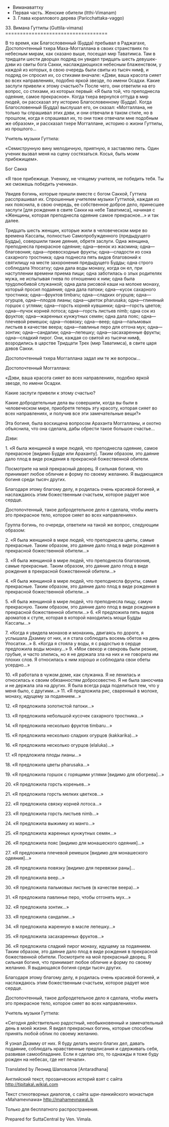 









* Виманаваттху
* Первая часть\. Женские обители \(Itthi\-Vimanam\)
* 3\. Глава кораллового дерева \(Paricchattaka\-vaggo\)


33\. Вимана Гуттилы \(Guttila\-vimana\)
\=\=\=\=\=\=\=\=\=\=\=\=\=\=\=\=\=\=\=\=\=\=\=\=\=\=\=\=\=\=\=\=\=\=\=



В то время, как Благословенный \(Будда\) пребывал в Раджагахе, Достопочтенный тхера Маха\-Моггаллана в своих странствиях по небесным мирам, как сказано выше, посещал мир Таватимса\. Там в тридцати шести дворцах подряд он увидел тридцать шесть девушек\-дэви из свиты бога Сакки, наслаждающихся небесным блаженством, у каждой из которых, в свою очередь были свиты из тысяч нимф, и подряд он спросил их, со стихами вначале: «Дэви, ваша красота сияет во всех направлениях, подобно яркой звезде, по имени Осадхи\. Какие заслуги привели к этому счастью?» После чего, они ответили на его вопрос, со стихами, из которых первый: «Я была той, что преподнесла одеяние, самое прекрасное»\. Когда тхера вернулся оттуда в мир людей, он рассказал эту историю Благословенному \(Будде\)\. Когда Благословенный \(Будда\) выслушал его, он сказал: «Моггаллана, не только ты спрашивал этих дэви, и они отвечали в таком стиле, но в прошлом, когда я спрашивал их, то они тоже отвечали мне подобным же образом», и рассказал тхере Моггаллане, историю о жизни Гуттилы, из прошлого…


Учитель музыки Гуттила:


«Семиструнную вину мелодичную, приятную, я заставляю петь\. Один ученик вызвал меня на сцену состязаться\. Косья, быть моим прибежищем»\.


Бог Сакка


«Я твое прибежище\. Ученику, не чтящему учителя, не победить тебя\. Ты же сможешь победить ученика»\.


Увидев богинь, которые пришли вместе с богом Саккой, Гуттила расспрашивал их\. Спрошенные учителем музыки Гуттилой, каждая из них пояснила, в свою очередь, ее собственное доброе дело, принесшее заслуги \[для рождения в свите Сакки на небе Таватимса\], начиная с «Женщины, которая преподнесла одеяние самое прекрасное…» и так далее\.


Тридцать шесть женщин, которые жили в человеческом мире во времена Кассапы, полностью Самопробужденного \(предыдущего Будды\), совершили такие деяния, обретя заслуги\. Одна женщина, преподнесла прекрасное одеяние; одна—венок из жасмина; одна—благовония; одна—превосходные фрукты; одна—сладости из сока сахарного тростника; одна поднесла пять видов благовоний к святилищу на месте захоронения предыдущего Будды; одна строго соблюдала Упосатху; одна дала воды монаху, когда он ел, при наступлении времени приема пищи; одна заботилась о злых родителях мужа, не испытывая гнева по отношению к ним; одна была трудолюбивой служанкой; одна дала рисовой каши на молоке монаху, который просил подаяния; одна дала патоки; одна—кусок сахарного тростника; одна—фруктов timbaru; одна—сладких огурцов; одна—огурцов, одна—плодов лианы; одна—цветок pharusaka; одна—глиняный горшок с углями; одна—горсть корней кувшинки; одна—горсть цветов; одна—пучок корней лотоса; одна—горсть листьев nimb; одна сок из фруктов; одна—жаренных кунжутных семян; одна дала пояс; одна—плечевой ремешок; одна—повязку; одна—веер; одна—пальмовых листьев в качестве веера; одна—павлинье перо для отгона мух; одна—зонтик; одна—сандалии; одна—лепешку; одна—засахаренные фрукты; одна—сладкий пирог\. Они, каждая со свитой из тысячи нимф, возродились в царстве Тридцати Трех \(мир Таватимса\), в свите царя дэвов Сакки\.


Достопочтенный тхера Моггаллана задал им те же вопросы…


Достопочтенный Моггаллана:


«Дэви, ваша красота сияет во всех направлениях, подобно яркой звезде, по имени Осадхи\.


Какие заслуги привели к этому счастью?


Какие добродетельные дела вы совершили, когда вы были в человеческом мире, приобретя теперь эту красоту, которая сияет во всех направлениях, и получив все эти замечательные вещи?»


Эта богиня, была восхищена вопросом Араханта Моггалланы, и охотно объяснила, что она сделала, дабы обрести такое большое счастье…


Дэви:


1\. «Я была женщиной в мире людей, что преподнесла одеяние, самое прекрасное \[видимо Будде или Араханту\]\. Таким образом, это даяние дало плод в виде рождения в прекрасной божественной обители\.


Посмотрите на мой прекрасный дворец\. Я сильная богиня, что принимает любое обличие и форму по своему желанию\. Я выдающаяся богиня среди тысяч других\.


Благодаря этому благому делу, я родилась очень красивой богиней, и наслаждаюсь этим божественным счастьем, которое радует мое сердце\.


Достопочтенный, такое добродетельное дело я сделала, чтобы иметь это прекрасное тело, которое сияет во всех направлениях»\.


Группа богинь, по очереди, ответили на такой же вопрос, следующим образом:


2\. «Я была женщиной в мире людей, что преподнесла цветы, самые прекрасные\. Таким образом, это даяние дало плод в виде рождения в прекрасной божественной обители…»


3\. «Я была женщиной в мире людей, что преподнесла благовония, самые прекрасные\. Таким образом, это даяние дало плод в виде рождения в прекрасной божественной обители…»


4\. «Я была женщиной в мире людей, что преподнесла фрукты, самые прекрасные\. Таким образом, это даяние дало плод в виде рождения в прекрасной божественной обители…»


5\. «Я была женщиной в мире людей, что преподнесла пищу, самую прекрасную\. Таким образом, это даяние дало плод в виде рождения в прекрасной божественной обители…» 6\. «Я предложила пять видов ароматов к ступе, которая в которой находились мощи Будды Кассапы…»


7\. «Когда я увидела монахов и монахинь, двигаясь по дороге, я услышала Дхамму от них, и я стала соблюдать восемь обетов на день Упосатхи…» 8\. «Когда я стояла у воды, я с радостью в сердце предложила воды монаху…» 9\. «Мои свекор и свекровь были резкие, грубые, и часто злились, но я не держала зла на них и не говорила им плохих слов\. Я относилась к ним хорошо и соблюдала свои обеты усердно…»


10\. «Я работала в чужом доме, как служанка\. Я не ленилась и относилась к своим обязанностям добросовестно\. Я не была заносчива и не держала зла на других\. Я была всегда рада поделиться тем, что у меня было, с другими…» 11\. «Я предложила рис, сваренный в молоке, монаху, идущему за подаянием…»


12\. «Я предложила золотистой патоки…»


13\. «Я предложила небольшой кусочек сахарного тростника…»


14\. «Я предложила несколько фруктов timbaru…»


15\. «Я предложила несколько сладких огурцов \(kakkarika\)…»


16\. «Я предложила несколько огурцов \(elaluka\)…»


17\. «Я предложила плоды лианы…»


18\. «Я предложила цветы pharusaka…»


19\. «Я предложила горшок с горящими углями \[видимо для обогрева\]…»


20\. «Я предложила горсть кореньев…»


21\. «Я предложила горсть мелких цветков…»


22\. «Я предложила связку корней лотоса…»


23\. «Я предложила горсть листьев nimb…»


24\. «Я предложила выжимку из манго…»


25\. «Я предложила жаренных кунжутных семян…»


26\. «Я предложила пояс \[видимо для монашеского одеяния\]…»


27\. «Я предложила плечевой ремешок \[видимо для монашеского одеяния\]…»


28\. «Я предложила повязку \[видимо для перевязки раны\]…


29\. «Я предложила веер…»


30\. «Я предложила пальмовых листьев \(в качестве веера\)…»


31\. «Я предложила павлинье перо, чтобы отгонять мух…»


32\. «Я предложила зонтик…»


33\. «Я предложила сандалии…»


34\. «Я предложила жаренную в масле лепешку…»


35\. «Я предложила засахаренных фруктов…»


36\. «Я предложила сладкий пирог монаху, идущему за подаянием\. Таким образом, это даяние дало плод в виде рождения в прекрасной божественной обители\. Посмотрите на мой прекрасный дворец\. Я сильная богиня, что принимает любое обличие и форму по своему желанию\. Я выдающаяся богиня среди тысяч других\.


Благодаря этому благому делу, я родилась очень красивой богиней, и наслаждаюсь этим божественным счастьем, которое радует мое сердце\.


Достопочтенный, такое добродетельное дело я сделала, чтобы иметь это прекрасное тело, которое сияет во всех направлениях»\.


Учитель музыки Гуттила:


«Сегодня действительно радостный, необыкновенный и замечательный день в моей жизни\. Я видел прекрасных богинь, которые способны принять любой облик по своему желанию\.


Я узнал Дхамму от них\. Я буду делать много благих дел, давать подаяние, соблюдать нравственные предписания и сдерживать себя, развивая самообладание\. Если я сделаю это, то однажды я тоже буду рожден на небесах, где нет печали»\.



Translated by Леонид Шаповалов \[Antaradhana\]


Английский текст, прозаических историй взят с сайта <http://tipitaka\.wikia\.com>


Текст стихотворных диалогов, с сайта шри\-ланкийского монастыря «Mahamevnawa» <http://mahamevnawa\.lk>


Только для бесплатного распространения\.


Prepared for SuttaCentral by Ven\. Vimala\.






